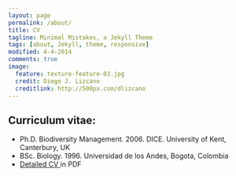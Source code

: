 ```yaml
---
layout: page
permalink: /about/
title: CV
tagline: Minimal Mistakes, a Jekyll Theme
tags: [about, Jekyll, theme, responsive]
modified: 4-4-2014
comments: true
image:
  feature: texture-feature-03.jpg
  credit: Diego J. Lizcano
  creditlink: http://500px.com/dlizcano
---
```



## Curriculum vitae:

* Ph.D. Biodiversity Management. 2006. DICE. University of Kent, Canterbury, UK 
* BSc. Biology. 1996. Universidad de los Andes, Bogota, Colombia 
* [Detailed CV ](https://sites.google.com/site/lizcanod/Hvida2009_Long.pdf) in PDF
